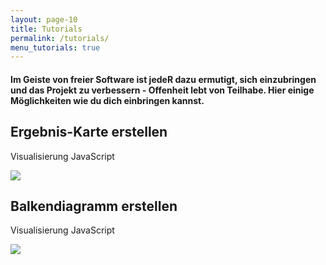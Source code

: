```yaml
---
layout: page-10
title: Tutorials
permalink: /tutorials/
menu_tutorials: true
---
```


<div id="tutorials">
<h4 class="col-sm-10 col-sm-offset-1 text-center">Im Geiste von freier Software ist jedeR dazu ermutigt, sich einzubringen und das Projekt zu verbessern - Offenheit lebt von Teilhabe. Hier einige Möglichkeiten wie du dich einbringen kannst.</h4>

<div class="tutorial col-xs-12 col-sm-6">

<h2 class="">Ergebnis-Karte erstellen</h2>
<span class="tutorial-type">Visualisierung</span> <span class="tutorial-type">JavaScript</span>

<a href="/tutorials/karte/" title=""><img class="rounded-img" src="{{ site.staticurl }}pages/tutorial-karte/karte_2.jpg"></a>
</div>

<div class="tutorial col-xs-12 col-sm-6">

<h2 class="">Balkendiagramm erstellen</h2>
<span class="tutorial-type">Visualisierung</span> <span class="tutorial-type">JavaScript</span>

<a href="/tutorials/balkendiagramm/" title=""><img class="rounded-img" src="{{ site.staticurl }}pages/tutorial-balkendiagramm/balken_3.jpg"></a>
</div>

</div>
